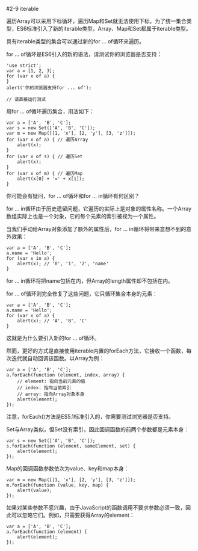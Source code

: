 #2-9 iterable


遍历Array可以采用下标循环，遍历Map和Set就无法使用下标。为了统一集合类型，ES6标准引入了新的iterable类型，Array、Map和Set都属于iterable类型。

具有iterable类型的集合可以通过新的for ... of循环来遍历。

for ... of循环是ES6引入的新的语法，请测试你的浏览器是否支持：

	'use strict';
	var a = [1, 2, 3];
	for (var x of a) {
	}
	alert('你的浏览器支持for ... of');
	
	// 请直接运行测试

用for ... of循环遍历集合，用法如下：

	var a = ['A', 'B', 'C'];
	var s = new Set(['A', 'B', 'C']);
	var m = new Map([[1, 'x'], [2, 'y'], [3, 'z']]);
	for (var x of a) { // 遍历Array
	    alert(x);
	}
	for (var x of s) { // 遍历Set
	    alert(x);
	}
	for (var x of m) { // 遍历Map
	    alert(x[0] + '=' + x[1]);
	}
你可能会有疑问，for ... of循环和for ... in循环有何区别？

for ... in循环由于历史遗留问题，它遍历的实际上是对象的属性名称。一个Array数组实际上也是一个对象，它的每个元素的索引被视为一个属性。

当我们手动给Array对象添加了额外的属性后，for ... in循环将带来意想不到的意外效果：

	var a = ['A', 'B', 'C'];
	a.name = 'Hello';
	for (var x in a) {
	    alert(x); // '0', '1', '2', 'name'
	}
for ... in循环将把name包括在内，但Array的length属性却不包括在内。

for ... of循环则完全修复了这些问题，它只循环集合本身的元素：

	var a = ['A', 'B', 'C'];
	a.name = 'Hello';
	for (var x of a) {
	    alert(x); // 'A', 'B', 'C'
	}
这就是为什么要引入新的for ... of循环。

然而，更好的方式是直接使用iterable内置的forEach方法，它接收一个函数，每次迭代就自动回调该函数。以Array为例：

	var a = ['A', 'B', 'C'];
	a.forEach(function (element, index, array) {
	    // element: 指向当前元素的值
	    // index: 指向当前索引
	    // array: 指向Array对象本身
	    alert(element);
	});
注意，forEach()方法是ES5.1标准引入的，你需要测试浏览器是否支持。

Set与Array类似，但Set没有索引，因此回调函数的前两个参数都是元素本身：

	var s = new Set(['A', 'B', 'C']);
	s.forEach(function (element, sameElement, set) {
	    alert(element);
	});
Map的回调函数参数依次为value、key和map本身：

	var m = new Map([[1, 'x'], [2, 'y'], [3, 'z']]);
	m.forEach(function (value, key, map) {
	    alert(value);
	});
如果对某些参数不感兴趣，由于JavaScript的函数调用不要求参数必须一致，因此可以忽略它们。例如，只需要获得Array的element：

	var a = ['A', 'B', 'C'];
	a.forEach(function (element) {
	    alert(element);
	});
